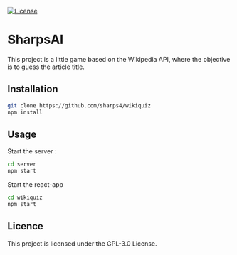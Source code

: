 [![License](https://img.shields.io/github/license/sharps4/wikiquiz)](https://github.com/sharps4/wikiquiz/LICENSE)

# SharpsAI

This project is a little game based on the Wikipedia API, where the objective is to guess the article title.

## Installation

```bash
git clone https://github.com/sharps4/wikiquiz
npm install
```

## Usage

Start the server :

```bash
cd server
npm start
```

Start the react-app

```bash
cd wikiquiz
npm start
```

## Licence

This project is licensed under the GPL-3.0 License.
